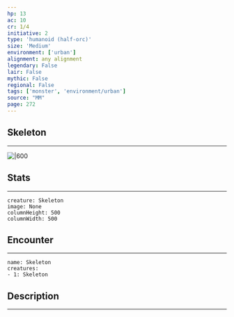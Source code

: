 ```yaml
---
hp: 13
ac: 10
cr: 1/4
initiative: 2
type: 'humanoid (half-orc)'    
size: 'Medium'
environment: ['urban']
alignment: any alignment
legendary: False
lair: False
mythic: False
regional: False
tags: ['monster', 'environment/urban']
source: "MM"
page: 272
---
```


## Skeleton
---

![|600](D:/Program%20Files/5e.tools/img/bestiary/MM/Skeleton.jpg)

## Stats
---

```statblock
creature: Skeleton
image: None
columnHeight: 500
columnWidth: 500
```

## Encounter
---

```encounter-table
name: Skeleton
creatures:
- 1: Skeleton
```

## Description
---




